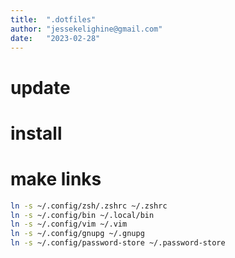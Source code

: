 ```yaml
---
title:  ".dotfiles"
author: "jessekelighine@gmail.com"
date:   "2023-02-28"
---
```


# update

# install

# make links

```sh
ln -s ~/.config/zsh/.zshrc ~/.zshrc
ln -s ~/.config/bin ~/.local/bin
ln -s ~/.config/vim ~/.vim
ln -s ~/.config/gnupg ~/.gnupg
ln -s ~/.config/password-store ~/.password-store
```
